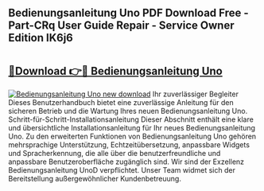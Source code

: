 ## Bedienungsanleitung Uno PDF Download Free - Part-CRq User Guide Repair - Service Owner Edition IK6j6

# <h2><a href="http://df24yyv.blite.top/?on=Bedienungsanleitung+Uno">🔗Download 👉🔴 Bedienungsanleitung Uno</a></h2>

[![Bedienungsanleitung Uno new download](https://i.imgur.com/lujVjoI.png)](http://df24yyv.blite.top/?on=Bedienungsanleitung+Uno)
Ihr zuverlässiger Begleiter Dieses Benutzerhandbuch bietet eine zuverlässige Anleitung für den sicheren Betrieb und die Wartung Ihres neuen Bedienungsanleitung Uno. Schritt-für-Schritt-Installationsanleitung Dieser Abschnitt enthält eine klare und übersichtliche Installationsanleitung für Ihr neues Bedienungsanleitung Uno. Zu den erweiterten Funktionen von Bedienungsanleitung Uno gehören mehrsprachige Unterstützung, Echtzeitübersetzung, anpassbare Widgets und Spracherkennung, die alle über die benutzerfreundliche und anpassbare Benutzeroberfläche zugänglich sind. Wir sind der Exzellenz Bedienungsanleitung UnoD verpflichtet. Unser Team widmet sich der Bereitstellung außergewöhnlicher Kundenbetreuung.
